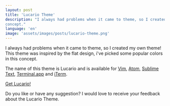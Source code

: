 ```yaml
---
layout: post
title: 'Lucario Theme'
description: "I always had problems when it came to theme, so I created my own theme! This theme was inspired by the flat design, i've picked some popular colors in this
concept."
language: 'en'
image: 'assets/images/posts/lucario-theme.png'
---
```


I always had problems when it came to theme, so I created my own theme! This theme was inspired by the flat design, i've picked some popular colors in this
concept.

<!-- more -->

The name of this theme is Lucario and is available for [Vim](http://www.vim.org/),
[Atom](https://atom.io/), [Sublime Text](http://www.sublimetext.com/3),
[Terminal.app](http://en.wikwikipedia.org/wiki/Terminal_%28OS_X%29) and
[iTerm](http://www.iterm2.com/).

[Get Lucario!](https://github.com/raphamorim/lucario)

Do you like or have any suggestion? I would love to receive your feedback about the Lucario Theme.
